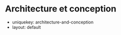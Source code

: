 Architecture et conception
===========================

- uniquekey: architecture-and-conception
- layout: default
